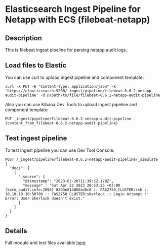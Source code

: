 # Elasticsearch Ingest Pipeline for Netapp with ECS (filebeat-netapp)

## Description

This is filebeat ingest pipeline for parsing netapp audit logs.
## Load files to Elastic

You can use curl to upload ingest pipeline and component template:

```
curl -X PUT -H "Content-Type: application/json" -k 'https://elasticsearch:9200/_ingest/pipeline/filebeat-8.6.2-netapp-audit-pipeline' -d @/path/to/file/filebeat-8.6.2-netapp-audit-pipeline
```

Also you can use Kibana Dev Tools to upload ingest pipeline and component template:

```
PUT _ingest/pipeline/filebeat-8.6.2-netapp-audit-pipeline
{content_from_filebeat-8.6.2-netapp-audit-pipeline}
```

## Test ingest pipeline

To test ingest pipeline you can use Dev Tool Console:

```
POST /_ingest/pipeline/filebeat-8.6.2-netapp-audit-pipeline/_simulate
{
  "docs": [
    {
      "_source": {
        "@timestamp": "2023-03-20T11:39:52.178Z",
        "message" : "Sat Apr 22 2023 20:53:25 +03:00 [kern_audit:info:2094] 8203e814000ad8c8 :: FAS2750_CLUSTER:ssh :: 10.10.10.10:50700 :: FAS2750_CLUSTER:sherlock :: Login Attempt :: Error: User sherlock doesn't exist."
      }
    }
  ]
}
```

## Details

Full module and test files available [here](https://github.com/leweafan/beats/tree/postfix/filebeat/module/neapp)
